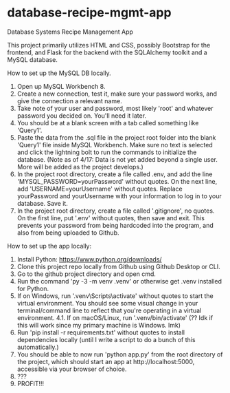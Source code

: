 # database-recipe-mgmt-app
 Database Systems Recipe Management App

 This project primarily utilizes HTML and CSS, possibly Bootstrap for the frontend, and Flask for the backend with the SQLAlchemy toolkit and a MySQL database.

How to set up the MySQL DB locally.

1. Open up MySQL Workbench 8.
2. Create a new connection, test it, make sure your password works, and give the connection a relevant name.
3. Take note of your user and password, most likely 'root' and whatever password you decided on. You'll need it later.
4. You should be at a blank screen with a tab called something like 'Query1'.
5. Paste the data from the .sql file in the project root folder into the blank 'Query1' file inside MySQL Workbench. Make sure no text is selected and click the lightning bolt to run the commands to initialize the database.
    (Note as of 4/17: Data is not yet added beyond a single user. More will be added as the project develops.)
6. In the project root directory, create a file called .env, and add the line 'MYSQL_PASSWORD=yourPassword' without quotes. On the next line, add 'USERNAME=yourUsername' without quotes. Replace yourPassword and yourUsername with your information to log in to your database. Save it.
7. In the project root directory, create a file called '.gitignore', no quotes. On the first line, put '.env' without quotes, then save and exit. This prevents your password from being hardcoded into the program, and also from being uploaded to Github.


How to set up the app locally:

1. Install Python: https://www.python.org/downloads/
2. Clone this project repo locally from Github using Github Desktop or CLI.
3. Go to the github project directory and open cmd.
4. Run the command 'py -3 -m venv .venv' or otherwise get .venv installed for Python.
4. If on Windows, run '.venv\Scripts\activate' without quotes to start the virtual environment. You should see some visual change in your terminal/command line to reflect that you're operating in a virtual environment. 
4.1. If on macOS/Linux, run '.venv/bin/activate' (?? Idk if this will work since my primary machine is Windows. lmk)
5. Run 'pip install -r requirements.txt' without quotes to install dependencies locally (until I write a script to do a bunch of this automatically.)
6. You should be able to now run 'python app.py' from the root directory of the project, which should start an app at http://localhost:5000, accessible via your browser of choice.
7. ???
8. PROFIT!!!

